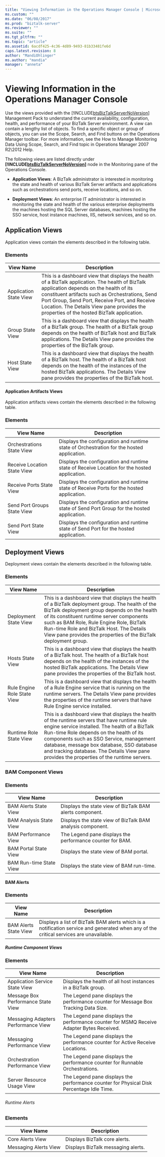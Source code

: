 ```yaml
---
title: "Viewing Information in the Operations Manager Console | Microsoft Docs"
ms.custom: ""
ms.date: "06/08/2017"
ms.prod: "biztalk-server"
ms.reviewer: ""
ms.suite: ""
ms.tgt_pltfrm: ""
ms.topic: "article"
ms.assetid: 6acdf425-4c36-4d89-9493-81b33481fe6d
caps.latest.revision: 8
author: "MandiOhlinger"
ms.author: "mandia"
manager: "anneta"
---
```

# Viewing Information in the Operations Manager Console
Use the views provided with the [!INCLUDE[btsBizTalkServerNoVersion](../includes/btsbiztalkservernoversion-md.md)] Management Pack to understand the current availability, configuration, health, and performance of your BizTalk Server environment. A view can contain a lengthy list of objects. To find a specific object or group of objects, you can use the Scope, Search, and Find buttons on the Operations Manager toolbar. For more information, see the How to Manage Monitoring Data Using Scope, Search, and Find topic in Operations Manager 2007 R2\2012 Help.  
  
 The following views are listed directly under **[!INCLUDE[btsBizTalkServerNoVersion](../includes/btsbiztalkservernoversion-md.md)]** node in the Monitoring pane of the Operations Console.  
  
-   **Application Views**: A BizTalk administrator is interested in monitoring the state and health of various BizTalk Server artifacts and applications such as orchestrations send ports, receive locations, and so on.  
  
-   **Deployment Views**: An enterprise IT administrator is interested in monitoring the state and health of the various enterprise deployments the machines hosting the SQL Server databases, machines hosting the SSO service, host instance machines, IIS, network services, and so on.  
  
## Application Views  
 Application views contain the elements described in the following table.  
  
### Elements  
  
|View Name|Description|  
|---------------|-----------------|  
|Application State View|This is a dashboard view that displays the health of a BizTalk application. The health of BizTalk application depends on the health of its constituent artifacts such as Orchestrations, Send Port Group, Send Port, Receive Port, and Receive Location. The Details View pane provides the properties of the hosted BizTalk application.|  
|Group State View|This is a dashboard view that displays the health of a BizTalk group. The health of a BizTalk group depends on the health of BizTalk host and BizTalk applications. The Details View pane provides the properties of the BizTalk group.|  
|Host State View|This is a dashboard view that displays the health of a BizTalk host. The health of a BizTalk host depends on the health of the instances of the hosted BizTalk applications. The Details View pane provides the properties of the BizTalk host.|  
  
#### Application Artifacts Views  
 Application artifacts views contain the elements described in the following table.  
  
### Elements  
  
|View Name|Description|  
|---------------|-----------------|  
|Orchestrations State View|Displays the configuration and runtime state of Orchestration for the hosted application.|  
|Receive Location State View|Displays the configuration and runtime state of Receive Location for the hosted application.|  
|Receive Ports State View|Displays the configuration and runtime state of Receive Ports for the hosted application.|  
|Send Port Groups State View|Displays the configuration and runtime state of Send Port Group for the hosted application.|  
|Send Port State View|Displays the configuration and runtime state of Send Port for the hosted application.|  
  
## Deployment Views  
 Deployment views contain the elements described in the following table.  
  
### Elements  
  
|View Name|Description|  
|---------------|-----------------|  
|Deployment State View|This is a dashboard view that displays the health of a BizTalk deployment group. The health of the BizTalk deployment group depends on the health of its constituent runtime server components such as BAM Role, Rule Engine Role, BizTalk Run-time Role and BizTalk Host. The Details View pane provides the properties of the BizTalk deployment group.|  
|Hosts State View|This is a dashboard view that displays the health of a BizTalk host. The health of a BizTalk host depends on the health of the instances of the hosted BizTalk applications. The Details View pane provides the properties of the BizTalk host.|  
|Rule Engine Role State View|This is a dashboard view that displays the health of a Rule Engine service that is running on the runtime servers. The Details View pane provides the properties of the runtime servers that have Rule Engine service installed.|  
|Runtime Role State View|This is a dashboard view that displays the health of the runtime servers that have runtime rule engine service installed. The health of a BizTalk Run-time Role depends on the health of its components such as SSO Service, management database, message box database, SSO database and tracking database. The Details View pane provides the properties of the runtime servers.|  
  
### BAM Component Views  
  
### Elements  
  
|View Name|Description|  
|---------------|-----------------|  
|BAM Alerts State View|Displays the state view of BizTalk BAM alerts component.|  
|BAM Analysis State View|Displays the state view of BizTalk BAM analysis component.|  
|BAM Performance View|The Legend pane displays the performance counter for BAM.|  
|BAM Portal State View|Displays the state view of BAM portal.|  
|BAM Run-time State View|Displays the state view of BAM run-time.|  
  
#### BAM Alerts  
  
### Elements  
  
|View Name|Description|  
|---------------|-----------------|  
|BAM Alerts State View|Displays a list of BizTalk BAM alerts which is a notification service and generated when any of the critical services are unavailable.|  
  
##### Runtime Component Views  
  
### Elements  
  
|View Name|Description|  
|---------------|-----------------|  
|Application Service State View|Displays the health of all host instances in a BizTalk group.|  
|Message Box Performance State View|The Legend pane displays the performance counter for Message Box Tracking Data Size.|  
|Messaging Adapters Performance View|The Legend pane displays the performance counter for MSMQ Receive Adapter Bytes Received.|  
|Messaging Performance View|The Legend pane displays the performance counter for Active Receive Locations.|  
|Orchestration Performance View|The Legend pane displays the performance counter for Runnable Orchestrations.|  
|Server Resource Usage View|The Legend pane displays the performance counter for Physical Disk Percentage Idle Time.|  
  
###### Runtime Alerts  
  
### Elements  
  
|View Name|Description|  
|---------------|-----------------|  
|Core Alerts View|Displays BizTalk core alerts.|  
|Messaging Alerts View|Displays BizTalk messaging alerts.|